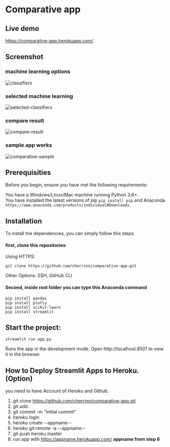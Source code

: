 # Comparative app
## Live demo
https://comparative-app.herokuapp.com/


## Screenshot
### machine learning options
![classifiers](https://user-images.githubusercontent.com/85073127/120878939-f72e7180-c5e9-11eb-8875-acad78fe8702.png)

### selected machine learning
![selected-classifiers](https://user-images.githubusercontent.com/85073127/120878949-11684f80-c5ea-11eb-830c-565c07289e77.png)

### compare result
![compare-result](https://user-images.githubusercontent.com/85073127/120878955-1b8a4e00-c5ea-11eb-88f0-92211585736e.png)

### sample app works
![comparative-sample](https://user-images.githubusercontent.com/85073127/120879149-88521800-c5eb-11eb-8f21-4bbdb5327bc2.gif)

## Prerequisities
Before you begin, ensure you have met the following requirements:

You have a Windows/Linux/Mac machine running Python 3.6+.\
You have installed the latest versions of pip ``
pip install pip ``
and Anaconda ``
https://www.anaconda.com/products/individual#Downloads.
``

## Installation
To install the dependencies, you can simply follow this steps.

#### first, clone this repositories
Using HTTPS:
```
git clone https://github.com/cherrinn/comparative-app.git
```
Other Options: SSH, GitHub CLI

#### Second, inside root folder you can type this Anaconda command
```
pip install pandas
pip install plotly
pip install scikit-learn
pip install streamlit
```

## Start the project:
```
streamlit run app.py
```
Runs the app in the development mode.
Open http://localhost:8501 to view it in the browser.

## How to Deploy Streamlit Apps to Heroku. (Option)
you need to have Account of Heroku and Github.
1. git clone https://github.com/cherrinn/comparative-app.git
2. git add .
4. git commit -m "Initial commit"
5. heroku login
6. heroku create --appname--
7. heroku git:remote -a --appname--
8. git push heroku master
9. run app with https://appname.herokuapp.com/ **appname from step 6**
